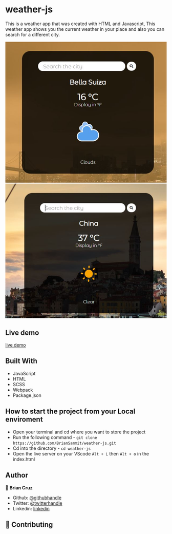 # weather-js

This is a weather app that was created with HTML and Javascript,
This weather app shows you the current weather in your place and also you can search for a different city.

![screenshot](./screnshots/Capture.JPG)
![screenshot](./screnshots/Capture-1.JPG)

## Live demo

[live demo](https://rawcdn.githack.com/BrianSammit/weather-js/2a489a817d699de5ca19d2194f3be40378e4b293/dist/index.html)

## Built With

- JavaScript
- HTML
- SCSS
- Webpack
- Package.json

## How to start the project from your Local enviroment

- Open your terminal and cd where you want to store the project
- Run the following command - `git clone https://github.com/BrianSammit/weather-js.git`
- Cd into the directory - `cd weather-js`
- Open the live server on your VScode `Alt + L` then `Alt + o` in the index.html

## Author

👤 **Brian Cruz**

- Github: [@githubhandle](https://github.com/BrianSammit)
- Twitter: [@twitterhandle](https://twitter.com/cruzsammit)
- Linkedin: [linkedin](https://www.linkedin.com/in/brian-sammit-cruz-rodriguez-5877551a8/)

## 🤝 Contributing
